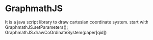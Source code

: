 # GraphmathJS
It is a java script library to draw cartesian coordinate system.
start with GraphmathJS.setParameters();
GraphmathJS.drawCoOrdinateSystem(paper[qid])
